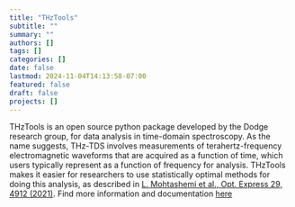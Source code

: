 ```yaml
---
title: "THzTools"
subtitle: ""
summary: ""
authors: []
tags: []
categories: []
date: false
lastmod: 2024-11-04T14:13:58-07:00
featured: false
draft: false
projects: []
---
```

THzTools is an open source python package developed by the Dodge research group, for data analysis in time-domain spectroscopy. As the name suggests, THz-TDS involves measurements of terahertz-frequency electromagnetic waveforms that are acquired as a function of time, which users typically represent as a function of frequency for analysis. THzTools makes it easier for researchers to use statistically optimal methods for doing this analysis, as described in [L. Mohtashemi et al., Opt. Express 29, 4912 (2021)](https://opg.optica.org/oe/fulltext.cfm?uri=oe-29-4-4912&id=447079). Find more information and documentation [here](https://github.com/dodge-research-group/thztools/blob/main/README.md)

